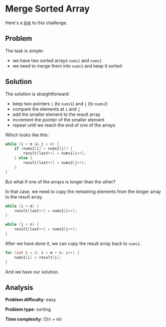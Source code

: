 # Merge Sorted Array

Here's a [link](https://leetcode.com/problems/merge-sorted-array/description/) to this challenge.

## Problem

The task is simple:
- we have two sorted arrays `nums1` and `nums2`
- we need to merge them into `nums1` and keep it sorted

## Solution

The solution is straightforward:
- keep two pointers `i` (to `nums1`) and `j` (to `nums2`)
- compare the elements at `i` and `j`
- add the smaller element to the result array
- increment the pointer of the smaller element
- repeat until we reach the end of one of the arrays

Which looks like this:

```c++
while (i < m && j < n) {
    if (nums1[i] < nums2[j]) {
        result[last++] = nums1[i++];
    } else {
        result[last++] = nums2[j++];
    }
}
```

But what if one of the arrays is longer than the other?

In that case, we need to copy the remaining elements from the longer array to the result array.

```c++
while (i < m) {
    result[last++] = nums1[i++];
}

while (j < n) {
    result[last++] = nums2[j++];
}
```

After we have done  it, we can copy the result array back to `nums1`.

```c++
for (int i = 0; i < m + n; i++) {
    nums1[i] = result[i];
}
```

And we have our solution.

## Analysis

**Problem difficulty**: easy

**Problem type**: sorting

**Time complexity**: O(n + m)
